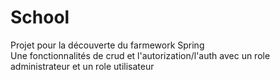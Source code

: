 # School

Projet pour la découverte du farmework Spring<br>
Une fonctionnalités de crud et l'autorization/l'auth avec un role administrateur et un role utilisateur
